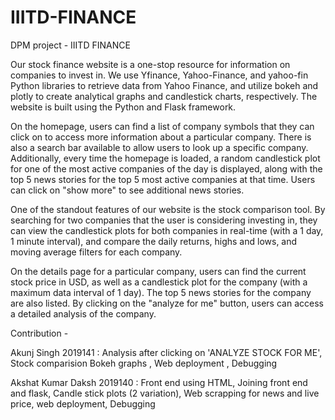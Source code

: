 # IIITD-FINANCE
DPM project - IIITD FINANCE 

Our stock finance website is a one-stop resource for information on companies to invest in. We use Yfinance, Yahoo-Finance, and yahoo-fin Python libraries to retrieve data from Yahoo Finance, and utilize bokeh and plotly to create analytical graphs and candlestick charts, respectively. The website is built using the Python and Flask framework.

On the homepage, users can find a list of company symbols that they can click on to access more information about a particular company. There is also a search bar available to allow users to look up a specific company. Additionally, every time the homepage is loaded, a random candlestick plot for one of the most active companies of the day is displayed, along with the top 5 news stories for the top 5 most active companies at that time. Users can click on "show more" to see additional news stories.

One of the standout features of our website is the stock comparison tool. By searching for two companies that the user is considering investing in, they can view the candlestick plots for both companies in real-time (with a 1 day, 1 minute interval), and compare the daily returns, highs and lows, and moving average filters for each company.

On the details page for a particular company, users can find the current stock price in USD, as well as a candlestick plot for the company (with a maximum data interval of 1 day). The top 5 news stories for the company are also listed. By clicking on the "analyze for me" button, users can access a detailed analysis of the company.




Contribution - 

  Akunj Singh 2019141 : Analysis after clicking on 'ANALYZE STOCK FOR ME', Stock comparision Bokeh graphs , Web deployment , Debugging 
  
  Akshat Kumar Daksh 2019140 : Front end using HTML, Joining front end and flask, Candle stick plots (2 variation), Web scrapping for news and live price, web deployment, Debugging
  
  
